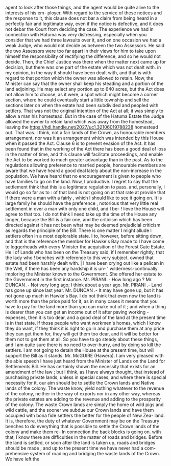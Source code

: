 agent to look after those things, and the agent would be quite alive to the interests of his em- ployer. With regard to the service of these notices and the response to it, this clause does not bar a claim from being heard in a perfectly fair and legitimate way, even if the notice is defective, and it does not debar the Court from deciding the case. The experience we had in connection with Hatuma was very distressing, especially when you consider that we had three lawsuits over it, and on one occasion we had a weak Judge, who would not decide as between the two Assessors. He said the two Assessors were too far apart in their views for him to take upon himself the responsibility of rectifying the difference, and so he would not decide. Then, the Chief Justice was there when the matter next came up for decision, but there was one part of the estate which was not dealt with. in my opinion, in the way it should have been dealt with, and that is with regard to that portion which the owner was allowed to retain. Now, the Minister can say that the owner shall keep his steading and a portion of the land adjoining. He may select any portion up to 640 acres, but the Act does not allow him to choose, as it were, a spot which might become a corner section, where he could eventually start a little township and sell the sections later on when the estate had been subdivided and peopled with settlers. That was not the original intention of the Act at all; it was simply to allow a man his homestead. But in the case of the Hatuma Estate the Judge allowed the owner to retain land which was away from the homestead, leaving the https://hdl.handle.net/2027/uc1.32106019788238 homestead out. That was. I think, not a fair lands of the Crown, as honourable members arrangement, nor was it an arrangement which was intended by this House when it passed the Act. Clause 6 is to prevent evasion of the Act. It has been found that in the working of the Act there has been a good deal of loss in the matter of time, and this clause will facilitate proceedings, and enable the Act to be worked to much greater advantage than in the past. As to the regulations allowing preference to married people, honourable members are aware that we have heard a good deal lately about the non-increase in the population. We have heard that no encouragement is given to people who have families to go on the land. Now, I productive. I regret to say that the settlement think that this is a legitimate regulation to pass. and, personally, I would go so far as to : of that land is not going on at that rate at provide that if there were a man with a fairly , which I should like to see it going on. It is large family he should have the preference , notorious that very little real settlement in over a man with only one child, and I be- ! lieve the House will agree to that too. I do not think I need take up the time of the House any longer, because the Bill is a fair one, and the criticism which has been directed against it has not been what may be deemed prejudicial criticism as regards the principle of the Bill. There is one matter I might allude I settlers often in a most deplorable state. I to, however, before sitting down, and that is the reference the member for Hawke's Bay made to I have come to loggerheads with every Minister the acquisition of the Forest Gate Estate. He i of Lands who has been on the Treasury said, if I remember rightly, that the lady who ! benches with reference to this very subject. owned that estate had been harshly dealt with. | I have been crying out like a pelican in the Well, if there has been any hardship it is un- ' wilderness-continually imploring the Minister known to the Government. She offered her estate to the Government in the first instance. Mr. PIRANI .- How long ago ? Mr. DUNCAN .- Not very long ago; I think about a year ago. Mr. PIRANI .- Land has gone up since last year. Mr. DUNCAN .- It may have gone up, but it has not gone up much in Hawke's Bay. I do not think that even now the land is worth more than the price paid for it, as in many cases it means that you have to pay for the land more than you can make out of it ; and when a thing is dearer than you can get an income out of it after paving working - expenses, then it is too dear, and a good deal of the land at the present time is in that state. If those people who want workmen's homes, which I know they do want, if they think it is right to go in and purchase them at any price they can get them for, they will get them too dear, and it will be better for them not to get them at all. So you have to go steady about these things, and I am quite sure there is no need to over-hurry, and by doing so kill the settlers. I am not going to detain the House at the present time, but will support the Bill as it stands. Mr. McGUIRE (Hawera). I am very pleased with the able speech I have just heard from the Minister of Lands on the Land for Settlements Bill. He has certainly shown the necessity that exists for an amendment of the law ; but I think, as I have always thought, that instead of purchasing private lands, unless in special cases, and where there is special necessity for it, our aim should be to settle the Crown lands and Native lands of the colony. The waste know, yield nothing whatever to the revenue of the colony, neither in the way of exports nor in any other way, whereas the private estates are adding to the revenue and adding to the prosperity of the colony. The waste Crown lands are simply the home of wild pigs and wild cattle, and the sooner we subdue our Crown lands and have them occupied with bona fide settlers the better for the people of New Zea- land. It is, therefore, the duty of whatever Government may be on the Treasury benches to do everything that is possible to settle the Crown lands of the colony and make them re- In connection the back blocks is going on. with that, I know there are difficulties in the matter of roads and bridges. Before the land is settled, or soon after the land is taken up, roads and bridges should be made ; and up to the present time we have never had a com- prehensive system of roading and bridging the waste lands of the Crown. We have left the 